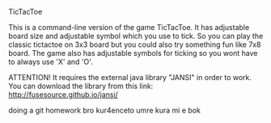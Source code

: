TicTacToe 

This is a command-line version of the game TicTacToe. 
It has adjustable board size and adjustable symbol which you use to tick.
So you can play the classic tictactoe on 3x3 board but you could also try something fun like 7x8 board.
The game also has adjustable symbols for ticking so you wont have to always use 'X' and 'O'.

ATTENTION! It requires the external java library "JANSI" in order to work. You can download the library from this link:
http://fusesource.github.io/jansi/

doing a git homework bro kur4enceto umre
kura mi e bok

